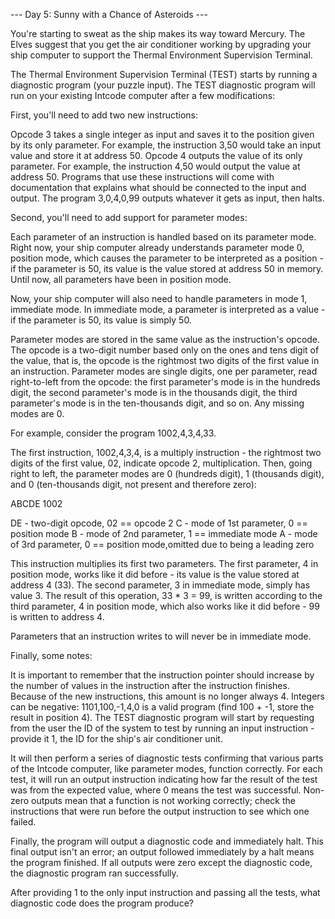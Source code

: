 --- Day 5: Sunny with a Chance of Asteroids ---

You're starting to sweat as the ship makes its way toward Mercury. The Elves
suggest that you get the air conditioner working by upgrading your ship computer
to support the Thermal Environment Supervision Terminal.

The Thermal Environment Supervision Terminal (TEST) starts by running a
diagnostic program (your puzzle input). The TEST diagnostic program will run on
your existing Intcode computer after a few modifications:

First, you'll need to add two new instructions:

Opcode 3 takes a single integer as input and saves it to the position given by
its only parameter. For example, the instruction 3,50 would take an input value
and store it at address 50.
Opcode 4 outputs the value of its only parameter. For example, the instruction
4,50 would output the value at address 50.
Programs that use these instructions will come with documentation that explains
what should be connected to the input and output. The program 3,0,4,0,99 outputs
whatever it gets as input, then halts.

Second, you'll need to add support for parameter modes:

Each parameter of an instruction is handled based on its parameter mode. Right
now, your ship computer already understands parameter mode 0, position mode,
which causes the parameter to be interpreted as a position - if the parameter is
50, its value is the value stored at address 50 in memory. Until now, all
parameters have been in position mode.

Now, your ship computer will also need to handle parameters in mode 1, immediate
mode. In immediate mode, a parameter is interpreted as a value - if the
parameter is 50, its value is simply 50.

Parameter modes are stored in the same value as the instruction's opcode. The
opcode is a two-digit number based only on the ones and tens digit of the value,
that is, the opcode is the rightmost two digits of the first value in an
instruction. Parameter modes are single digits, one per parameter, read
right-to-left from the opcode: the first parameter's mode is in the hundreds
digit, the second parameter's mode is in the thousands digit, the third
parameter's mode is in the ten-thousands digit, and so on. Any missing modes are
0.

For example, consider the program 1002,4,3,4,33.

The first instruction, 1002,4,3,4, is a multiply instruction - the rightmost two
digits of the first value, 02, indicate opcode 2, multiplication. Then, going
right to left, the parameter modes are 0 (hundreds digit), 1 (thousands digit),
and 0 (ten-thousands digit, not present and therefore zero):

ABCDE
 1002

 DE - two-digit opcode,      02 == opcode 2
  C - mode of 1st parameter,  0 == position mode
  B - mode of 2nd parameter,  1 == immediate mode
  A - mode of 3rd parameter,  0 == position mode,omitted due to being a leading
                                   zero

  This instruction multiplies its first two parameters. The first parameter, 4
  in position mode, works like it did before - its value is the value stored at
  address 4 (33). The second parameter, 3 in immediate mode, simply has value 3.
  The result of this operation, 33 * 3 = 99, is written according to the third
  parameter, 4 in position mode, which also works like it did before - 99 is
  written to address 4.

  Parameters that an instruction writes to will never be in immediate mode.

  Finally, some notes:

  It is important to remember that the instruction pointer should increase by
  the number of values in the instruction after the instruction finishes.
  Because of the new instructions, this amount is no longer always 4.
  Integers can be negative: 1101,100,-1,4,0 is a valid program (find 100 + -1,
  store the result in position 4).
  The TEST diagnostic program will start by requesting from the user the ID of
  the system to test by running an input instruction - provide it 1, the ID for
  the ship's air conditioner unit.

  It will then perform a series of diagnostic tests confirming that various
  parts of the Intcode computer, like parameter modes, function correctly. For
  each test, it will run an output instruction indicating how far the result of
  the test was from the expected value, where 0 means the test was successful.
  Non-zero outputs mean that a function is not working correctly; check the
  instructions that were run before the output instruction to see which one
  failed.

  Finally, the program will output a diagnostic code and immediately halt. This
  final output isn't an error; an output followed immediately by a halt means
  the program finished. If all outputs were zero except the diagnostic code, the
  diagnostic program ran successfully.

  After providing 1 to the only input instruction and passing all the tests,
  what diagnostic code does the program produce?
